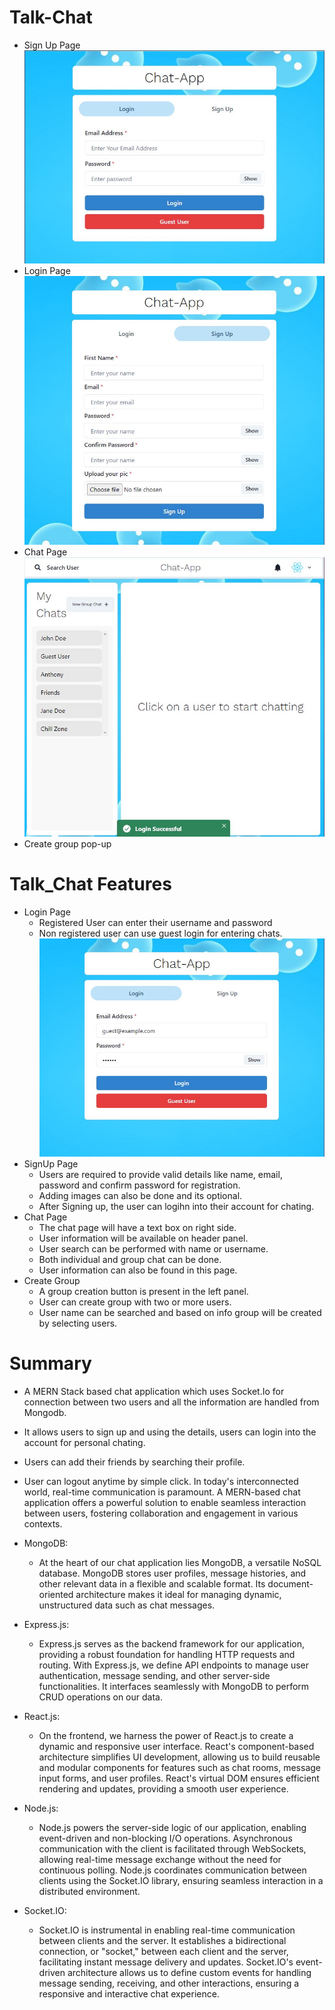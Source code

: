 # Talk-Chat
 - Sign Up Page
 ![image](frontend/src/assets/images/image1.JPG)
 - Login Page
 ![image](frontend/src/assets/images/image2.JPG)
 - Chat Page
  ![image](frontend/src/assets/images/image4.JPG)
 -  Create group pop-up
# Talk_Chat Features
- Login Page
  - Registered User can enter their username and password 
  - Non registered user can use guest login for entering chats. 
  ![image](frontend/src/assets/images/image3.JPG)
- SignUp Page
  - Users are required to provide valid details like name, email, password and confirm password for registration. 
  - Adding images can also be done and its optional. 
  - After Signing up, the user can logihn into their account for chating.
- Chat Page
  - The chat page will have a text box on right side.
  - User information will be available on header panel.
  - User search can be performed with name or username.
  - Both individual and group chat can be done. 
  - User information can also be found in this page.
- Create Group
  - A group creation button is present in the left panel. 
  - User can create group with two or  more users.
  - User name can be searched and based on info group will be created by selecting users. 

# Summary 
  - A MERN Stack based chat application which uses Socket.Io for connection between two users and all the information are handled from Mongodb.
  - It allows users to sign up and using the details, users can login into the account for personal chating. 
  -  Users can add their friends by searching their profile. 
  - User can logout anytime by simple click. 
  In today's interconnected world, real-time communication is paramount. A MERN-based chat application offers a powerful solution to enable seamless interaction between users, fostering collaboration and engagement in various contexts.

- MongoDB:
    - At the heart of our chat application lies MongoDB, a versatile NoSQL database. MongoDB stores user profiles, message histories, and other relevant data in a flexible and scalable format. Its document-oriented architecture makes it ideal for managing dynamic, unstructured data such as chat messages.

- Express.js:
    - Express.js serves as the backend framework for our application, providing a robust foundation for handling HTTP requests and routing. With Express.js, we define API endpoints to manage user authentication, message sending, and other server-side functionalities. It interfaces seamlessly with MongoDB to perform CRUD operations on our data.

- React.js:
    - On the frontend, we harness the power of React.js to create a dynamic and responsive user interface. React's component-based architecture simplifies UI development, allowing us to build reusable and modular components for features such as chat rooms, message input forms, and user profiles. React's virtual DOM ensures efficient rendering and updates, providing a smooth user experience.

- Node.js:
    - Node.js powers the server-side logic of our application, enabling event-driven and non-blocking I/O operations. Asynchronous communication with the client is facilitated through WebSockets, allowing real-time message exchange without the need for continuous polling. Node.js coordinates communication between clients using the Socket.IO library, ensuring seamless interaction in a distributed environment.

- Socket.IO:
    - Socket.IO is instrumental in enabling real-time communication between clients and the server. It establishes a bidirectional connection, or "socket," between each client and the server, facilitating instant message delivery and updates. Socket.IO's event-driven architecture allows us to define custom events for handling message sending, receiving, and other interactions, ensuring a responsive and interactive chat experience.



